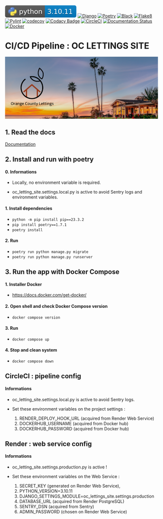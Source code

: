 [![Python](https://raw.githubusercontent.com/NidalChateur/badges/779ce02cc0ce5bdc16ca2fe297b1229d4e5068d3/svg/python.svg)](https://www.python.org/) 
[![Django](https://img.shields.io/badge/django-5.0.1-blue.svg?logo=django)](https://www.djangoproject.com/)
[![Poetry](https://img.shields.io/badge/poetry-1.7.1-blue.svg?logo=Poetry)](https://python-poetry.org/)
[![Black](https://img.shields.io/badge/code%20style-black-000000.svg)](https://github.com/psf/black)
[![Flake8](https://img.shields.io/badge/linting-flake8-yellowgreen.svg?logo=python)](https://github.com/pycqa/flake8)
[![Pylint](https://img.shields.io/badge/linting-pylint-yellowgreen.svg?logo=python)](https://github.com/pylint-dev/pylint)
[![codecov](https://codecov.io/gh/NidalChateur/OC_P13_LETTINGS/graph/badge.svg?token=6HKLEQ2T9G)](https://codecov.io/gh/NidalChateur/OC_P13_LETTINGS)
[![Codacy Badge](https://app.codacy.com/project/badge/Grade/c8e5ed7215db4f5894baebb12f41f867)](https://app.codacy.com/gh/NidalChateur/OC_P13_LETTINGS/dashboard?utm_source=gh&utm_medium=referral&utm_content=&utm_campaign=Badge_grade)
[![CircleCI](https://dl.circleci.com/status-badge/img/gh/NidalChateur/OC_P13_LETTINGS/tree/main.svg?style=shield)](https://dl.circleci.com/status-badge/redirect/gh/NidalChateur/OC_P13_LETTINGS/tree/main)
[![Documentation Status](https://readthedocs.org/projects/oc-p13-lettings/badge/?version=latest)](https://oc-p13-lettings.readthedocs.io/en/latest/?badge=latest)
[![Docker](https://img.shields.io/badge/dockerhub-images-important.svg?logo=docker)](https://hub.docker.com/r/nidalchateur/oc_lettings_site)

# CI/CD Pipeline : OC LETTINGS SITE

<p align="center">
  <img src="./home/static/assets/img/icon.png" alt="icon">
</p>

## 1. Read the docs

<a href="https://oc-p13-lettings.readthedocs.io/en/latest/index.html">Documentation</a>

## 2. Install and run with poetry

####  0. Informations

- Locally, no environment variable is required.

- oc_letting_site.settings.local.py is active to avoid Sentry logs and environment variables.

####  1. Install dependencies

- `python -m pip install pip==23.3.2`
- `pip install poetry==1.7.1`
- `poetry install`

####  2. Run

- `poetry run python manage.py migrate`
- `poetry run python manage.py runserver`

## 3. Run the app with Docker Compose

####  1. Installer Docker 

- https://docs.docker.com/get-docker/ 

#### 2. Open shell and check Docker Compose version

- `docker compose version`

####  3. Run

- `docker compose up`

#### 4. Stop and clean system

- `docker compose down`

## CircleCI : pipeline config

####  Informations

- oc_letting_site.settings.local.py is active to avoid Sentry logs.

- Set these environment variables on the project settings :
    1. RENDER_DEPLOY_HOOK_URL (acquired from Render Web Service)
    2. DOCKERHUB_USERNAME (acquired from Docker hub)
    3. DOCKERHUB_PASSWORD (acquired from Docker hub)


## Render : web service config

####  Informations

- oc_letting_site.settings.production.py is active !

- Set these environment variables on the Web Service :
    1. SECRET_KEY (generated on Render Web Service),
    2. PYTHON_VERSION=3.10.11
    3. DJANGO_SETTINGS_MODULE=oc_lettings_site.settings.production
    4. DATABASE_URL (acquired from Render PostgreSQL)
    5. SENTRY_DSN (acquired from Sentry)
    6. ADMIN_PASSWORD (chosen on Render Web Service)